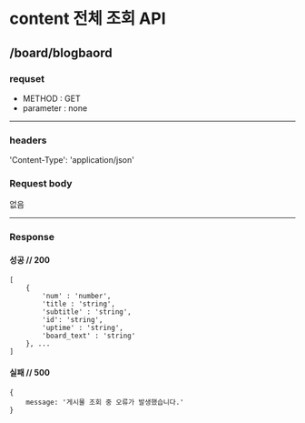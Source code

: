# content 전체 조회 API

## /board/blogbaord

### requset

- METHOD : GET
- parameter : none

---

### headers

'Content-Type': 'application/json'

### Request body

없음

---

### Response

#### 성공 // 200

```
[
    {
        'num' : 'number',
        'title : 'string',
        'subtitle' : 'string',
        'id': 'string',
        'uptime' : 'string',
        'board_text' : 'string'
    }, ...
]
```

#### 실패 // 500

```
{
    message: '게시물 조회 중 오류가 발생했습니다.'
}
```
